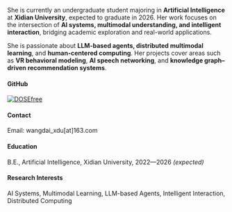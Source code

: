 

She is currently an undergraduate student majoring in **Artificial Intelligence** at **Xidian University**, expected to graduate in 2026. Her work focuses on the intersection of **AI systems, multimodal understanding, and intelligent interaction**, bridging academic exploration and real-world applications.

She is passionate about **LLM-based agents, distributed multimodal learning**, and **human-centered computing**. Her projects cover areas such as **VR behavioral modeling**, **AI speech networking**, and **knowledge graph–driven recommendation systems**.

#### GitHub

[![DOSEfree](https://img.shields.io/badge/DOSEfree-github-blue?logo=github)](https://github.com/DOSEfree)

#### Contact

Email: wangdai_xdu[at]163.com

#### Education
B.E., Artificial Intelligence, Xidian University, 2022—2026 *(expected)*

#### Research Interests
AI Systems, Multimodal Learning, LLM-based Agents, Intelligent Interaction, Distributed Computing
